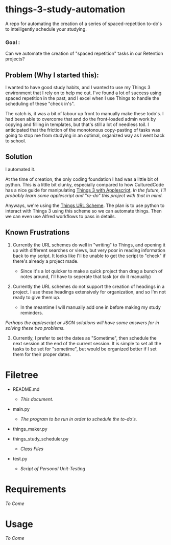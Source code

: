# things-3-study-automation
A repo for automating the creation of a series of spaced-repetition to-do's to intelligently schedule your studying.

### Goal :
Can we automate the creation of "spaced repetition" tasks in our Retention projects?

## Problem (Why I started this):
I wanted to have good study habits, and I wanted to use my Things 3 environment that I rely on to help me out. I've found a lot of success using spaced repetition in the past, and I excel when I use Things to handle the scheduling of these "check in's".

The catch is, it was a bit of labour up front to manually make these todo's. I had been able to overcome that and do the front-loaded admin work by copying and filling in templates, but that's still a lot of needless toil.
I anticipated that the friction of the monotonous copy-pasting of tasks was going to stop me from studying in an optimal, organized way as I went back to school.

## Solution
I automated it.

At the time of creation, the only coding foundation I had was a little bit of python.
This is a little bit clunky, especially compared to how CulturedCode has a nice guide for manipulating [Things 3 with Applescript](https://culturedcode.com/things/download/Things3AppleScriptGuide.pdf).
*In the future, I'll probably learn some applescript and "re-do" this project with that in mind.*

Anyways, we're using the [Things URL Scheme](https://culturedcode.com/things/support/articles/2803573/).
The plan is to use python to interact with Things 3 using this scheme so we can automate things.
Then we can even use Alfred workflows to pass in details.

## Known Frustrations
1. Currently the URL schemes do well in "writing" to Things, and opening it up with different searches or views, but very poor in reading information back to my script. It looks like I'll be unable to get the script to "check" if there's already a project made.
    * Since it's a lot quicker to make a quick project than drag a bunch of notes around, I'll have to seperate that task (or do it manually)

2. Currently the URL schemes do not support the creation of headings in a project. I use these headings extensively for organization, and so I'm not ready to give them up.
    * In the meantime I will manually add one in before making my study reminders.

*Perhaps the applescript or JSON solutions will have some answers for in solving these two problems.*

3. Currently, I prefer to set the dates as "Sometime", then schedule the next session at the end of the current session. It is simple to set all the tasks to be set for "sometime", but would be organized better if I set them for their proper dates.


# Filetree
* README.md
  * *This document.*

* main.py
  * *The program to be run in order to schedule the to-do's.*

* things_maker.py
* things_study_scheduler.py
  * *Class Files*

* test.py
  * *Script of Personal Unit-Testing*

# Requirements
*To Come*

# Usage
*To Come*
